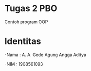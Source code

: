 # Tugas 2 PBO
Contoh program OOP


# Identitas 
-Nama : A. A. Gede Agung Angga Aditya

-NIM  : 1908561093
